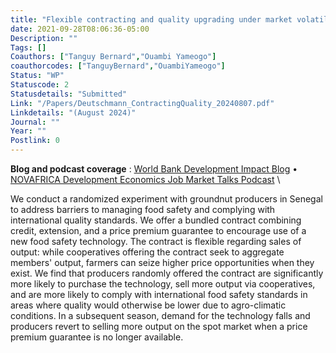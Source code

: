 ```yaml
---
title: "Flexible contracting and quality upgrading under market volatility: experimental evidence from Senegal"
date: 2021-09-28T08:06:36-05:00
Description: ""
Tags: []
Coauthors: ["Tanguy Bernard","Ouambi Yameogo"]
coauthorcodes: ["TanguyBernard","OuambiYameogo"]
Status: "WP"
Statuscode: 2
Statusdetails: "Submitted"
Link: "/Papers/Deutschmann_ContractingQuality_20240807.pdf"
Linkdetails: "(August 2024)"
Journal: ""
Year: ""
Postlink: 0
---
```

**Blog and podcast coverage** : [World Bank Development Impact Blog](https://blogs.worldbank.org/impactevaluations/cracking-open-new-markets-contract-helps-farmers-senegal-meet-export-quality) &#8226;  [NOVAFRICA Development Economics Job Market Talks Podcast](https://novafrica.org/novafrica-development-economics-job-market-talks/) \

We conduct a randomized experiment with groundnut producers in Senegal to address barriers to managing food safety and complying with international quality standards. We offer a bundled contract combining credit, extension, and a price premium guarantee to encourage use of a new food safety technology.
The contract is flexible regarding sales of output: while cooperatives offering the contract seek to aggregate members' output, farmers can seize higher price opportunities when they exist. 
We find that producers randomly offered the contract are significantly more likely to purchase the technology, sell more output via cooperatives, and are more likely to comply with international food safety standards in areas where quality would otherwise be lower due to agro-climatic conditions. In a subsequent season, demand for the technology falls and producers revert to selling more output on the spot market when a price premium guarantee is no longer available. 